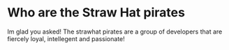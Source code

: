 # Who are the Straw Hat pirates

Im glad you asked! The strawhat pirates are a group of developers that are fiercely loyal, intellegent and passionate! 

